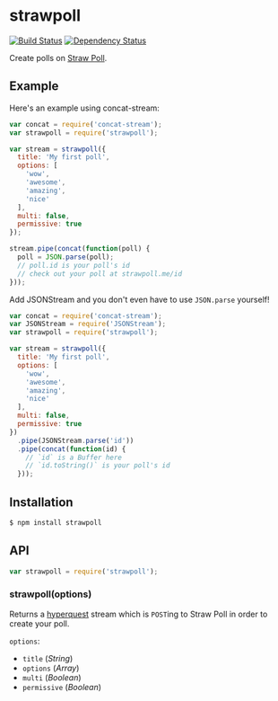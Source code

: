 # strawpoll

[![Build Status](https://travis-ci.org/KenanY/strawpoll.svg?branch=master)](https://travis-ci.org/KenanY/strawpoll)
[![Dependency Status](https://gemnasium.com/KenanY/strawpoll.svg)](https://gemnasium.com/KenanY/strawpoll)

Create polls on [Straw Poll](http://strawpoll.me/).

## Example

Here's an example using concat-stream:

``` javascript
var concat = require('concat-stream');
var strawpoll = require('strawpoll');

var stream = strawpoll({
  title: 'My first poll',
  options: [
    'wow',
    'awesome',
    'amazing',
    'nice'
  ],
  multi: false,
  permissive: true
});

stream.pipe(concat(function(poll) {
  poll = JSON.parse(poll);
  // poll.id is your poll's id
  // check out your poll at strawpoll.me/id
}));
```

Add JSONStream and you don't even have to use `JSON.parse` yourself!

``` javascript
var concat = require('concat-stream');
var JSONStream = require('JSONStream');
var strawpoll = require('strawpoll');

var stream = strawpoll({
  title: 'My first poll',
  options: [
    'wow',
    'awesome',
    'amazing',
    'nice'
  ],
  multi: false,
  permissive: true
})
  .pipe(JSONStream.parse('id'))
  .pipe(concat(function(id) {
    // `id` is a Buffer here
    // `id.toString()` is your poll's id
  }));
```

## Installation

``` bash
$ npm install strawpoll
```

## API

``` javascript
var strawpoll = require('strawpoll');
```

### strawpoll(options)

Returns a [hyperquest](https://github.com/substack/hyperquest) stream which is
`POST`ing to Straw Poll in order to create your poll.

`options`:

  - `title` (_String_)
  - `options` (_Array_)
  - `multi` (_Boolean_)
  - `permissive` (_Boolean_)